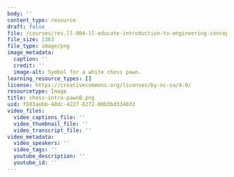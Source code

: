 ```yaml
---
body: ''
content_type: resource
draft: false
file: /courses/res.ll-004-ll-educate-introduction-to-engineering-concepts-spring-2022/chess-intro-pawnb.png
file_size: 1363
file_type: image/png
image_metadata:
  caption: ''
  credit: ''
  image-alt: Symbol for a white chess pawn.
learning_resource_types: []
license: https://creativecommons.org/licenses/by-nc-sa/4.0/
resourcetype: Image
title: chess-intro-pawnB.png
uid: f503aebb-48dc-4227-8272-00b3bd334033
video_files:
  video_captions_file: ''
  video_thumbnail_file: ''
  video_transcript_file: ''
video_metadata:
  video_speakers: ''
  video_tags: ''
  youtube_description: ''
  youtube_id: ''
---
```

